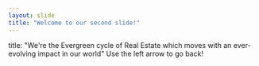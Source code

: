 ```yaml
---
layout: slide
title: "Welcome to our second slide!"
---
```

title: "We're the Evergreen cycle of Real Estate which moves with an ever-evolving impact in our world"
Use the left arrow to go back!
